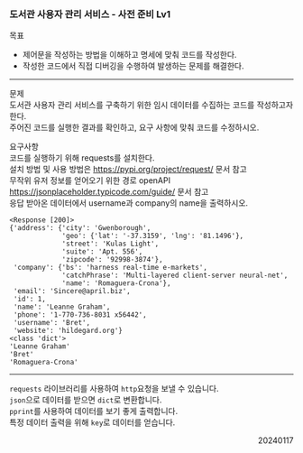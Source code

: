 ### 도서관 사용자 관리 서비스 - 사전 준비 Lv1
목표  
- 제어문을 작성하는 방법을 이해하고 명세에 맞춰 코드를 작성한다.
- 작성한 코드에서 직접 디버깅을 수행하여 발생하는 문제를 해결한다.
---
문제  
도서관 사용자 관리 서비스를 구축하기 위한 임시 데이터를 수집하는 코드를 작성하고자 한다.  
주어진 코드를 실행한 결과를 확인하고, 요구 사항에 맞춰 코드를 수정하시오.   

요구사항  
코드를 실행하기 위해 requests를 설치한다.  
설치 방법 및 사용 방법은 https://pypi.org/project/request/ 문서 참고  
무작위 유저 정보를 얻어오기 위한 경로 openAPI https://jsonplaceholder.typicode.com/guide/ 문서 참고  
응답 받아온 데이터에서 username과 company의 name을 출력하시오.
```
<Response [200]>
{'address': {'city': 'Gwenborough',
             'geo': {'lat': '-37.3159', 'lng': '81.1496'},
             'street': 'Kulas Light',
             'suite': 'Apt. 556',
             'zipcode': '92998-3874'},
 'company': {'bs': 'harness real-time e-markets',
             'catchPhrase': 'Multi-layered client-server neural-net', 
             'name': 'Romaguera-Crona'},
 'email': 'Sincere@april.biz',
 'id': 1,
 'name': 'Leanne Graham',
 'phone': '1-770-736-8031 x56442',
 'username': 'Bret',
 'website': 'hildegard.org'}
<class 'dict'>
'Leanne Graham'
'Bret'
'Romaguera-Crona'
```
---
`requests` 라이브러리를 사용하여 `http`요청을 보낼 수 있습니다.  
`json`으로 데이터를 받으면 `dict`로 변환합니다.  
`pprint`를 사용하여 데이터를 보기 좋게 출력합니다.  
특정 데이터 출력을 위해 `key`로 데이터를 얻습니다.
<div style="text-align: right">20240117</div>